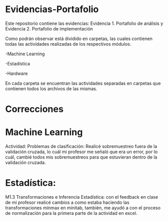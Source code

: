 # Evidencias-Portafolio
Este repositorio contiene las evidencias: Evidencia 1. Portafolio de análisis y Evidencia 2. Portafolio de implementación

Como podrán observar está dividido en carpetas, las cuales contienen todas las actividades realizadas de los respectivos módulos.

-Machine Learning

-Estadística

-Hardware

En cada carpeta se encuentran las actividades separadas en carpetas que contienen todos los archivos de las mismas.


# Correcciones

# Machine Learning
Actividad: Problemas de clasificación: Realicé sobremuestreo fuera de la validación cruzada, lo cuál mi profesor me señaló que era un error, por lo cuál, cambié todos mis sobremuestreos para que estuvieran dentro de la validación cruzada.

# Estadística:
M1.3 Transformaciones e Inferencia Estadística: con el feedback en clase de mi profesor realicé cambios a como estaba haciendo las transformaciones minmax en minitab, también, me ayudó a con el proceso de normalización para la primera parte de la actividad en excel.
